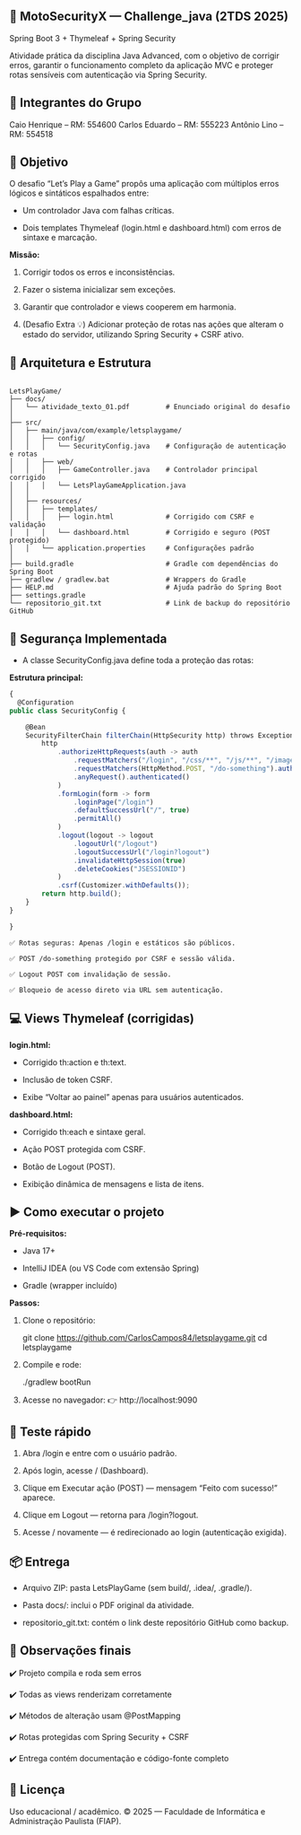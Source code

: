 ## 🚀 MotoSecurityX — Challenge_java (2TDS 2025)

Spring Boot 3 + Thymeleaf + Spring Security

Atividade prática da disciplina Java Advanced, com o objetivo de corrigir erros, garantir o funcionamento completo da aplicação MVC e proteger rotas sensíveis com autenticação via Spring Security.

## 👥 Integrantes do Grupo

Caio Henrique – RM: 554600
Carlos Eduardo – RM: 555223
Antônio Lino – RM: 554518

## 🎯 Objetivo 

O desafio “Let’s Play a Game” propôs uma aplicação com múltiplos erros lógicos e sintáticos espalhados entre:

  - Um controlador Java com falhas críticas.

  - Dois templates Thymeleaf (login.html e dashboard.html) com erros de sintaxe e marcação.

  **Missão:** 

  1. Corrigir todos os erros e inconsistências.

  2. Fazer o sistema inicializar sem exceções.

  3. Garantir que controlador e views cooperem em harmonia.

  4. (Desafio Extra 💡) Adicionar proteção de rotas nas ações que alteram o estado do servidor, utilizando Spring Security + CSRF ativo.
  

## 🧩 Arquitetura e Estrutura

```

LetsPlayGame/
├── docs/
│   └── atividade_texto_01.pdf         # Enunciado original do desafio
│
├── src/
│   ├── main/java/com/example/letsplaygame/
│   │   ├── config/
│   │   │   └── SecurityConfig.java    # Configuração de autenticação e rotas
│   │   ├── web/
│   │   │   ├── GameController.java    # Controlador principal corrigido
│   │   │   └── LetsPlayGameApplication.java
│   │
│   ├── resources/
│   │   ├── templates/
│   │   │   ├── login.html             # Corrigido com CSRF e validação
│   │   │   └── dashboard.html         # Corrigido e seguro (POST protegido)
│   │   └── application.properties     # Configurações padrão
│
├── build.gradle                       # Gradle com dependências do Spring Boot
├── gradlew / gradlew.bat              # Wrappers do Gradle
├── HELP.md                            # Ajuda padrão do Spring Boot
├── settings.gradle
└── repositorio_git.txt                # Link de backup do repositório GitHub

```

## 🔐 Segurança Implementada
- A classe SecurityConfig.java define toda a proteção das rotas:

**Estrutura principal:**
```js
{
  @Configuration
public class SecurityConfig {

    @Bean
    SecurityFilterChain filterChain(HttpSecurity http) throws Exception {
        http
            .authorizeHttpRequests(auth -> auth
                .requestMatchers("/login", "/css/**", "/js/**", "/images/**").permitAll()
                .requestMatchers(HttpMethod.POST, "/do-something").authenticated()
                .anyRequest().authenticated()
            )
            .formLogin(form -> form
                .loginPage("/login")
                .defaultSuccessUrl("/", true)
                .permitAll()
            )
            .logout(logout -> logout
                .logoutUrl("/logout")
                .logoutSuccessUrl("/login?logout")
                .invalidateHttpSession(true)
                .deleteCookies("JSESSIONID")
            )
            .csrf(Customizer.withDefaults());
        return http.build();
    }
}

}
```

    ✅ Rotas seguras: Apenas /login e estáticos são públicos.
    
    ✅ POST /do-something protegido por CSRF e sessão válida.
    
    ✅ Logout POST com invalidação de sessão.
    
    ✅ Bloqueio de acesso direto via URL sem autenticação.



## 💻 Views Thymeleaf (corrigidas)

**login.html:**

  - Corrigido th:action e th:text.
  
  - Inclusão de token CSRF.
   
  - Exibe “Voltar ao painel” apenas para usuários autenticados.

**dashboard.html:**

  - Corrigido th:each e sintaxe geral.
   
  - Ação POST protegida com CSRF.
   
  - Botão de Logout (POST).
   
  - Exibição dinâmica de mensagens e lista de itens.

## ▶️ Como executar o projeto

**Pré-requisitos:**

  - Java 17+

  - IntelliJ IDEA (ou VS Code com extensão Spring)

  - Gradle (wrapper incluído)

**Passos:**

1. Clone o repositório:

    git clone https://github.com/CarlosCampos84/letsplaygame.git
    cd letsplaygame


2. Compile e rode:

    ./gradlew bootRun


3. Acesse no navegador:
    👉 http://localhost:9090


## 🔎 Teste rápido
  
1. Abra /login e entre com o usuário padrão.

2. Após login, acesse / (Dashboard).

3. Clique em Executar ação (POST) — mensagem “Feito com sucesso!” aparece.
  
4. Clique em Logout — retorna para /login?logout.

5. Acesse / novamente — é redirecionado ao login (autenticação exigida).


## 📦 Entrega

- Arquivo ZIP: pasta LetsPlayGame (sem build/, .idea/, .gradle/).

- Pasta docs/: inclui o PDF original da atividade.

- repositorio_git.txt: contém o link deste repositório GitHub como backup.


## 🧾 Observações finais

✔️ Projeto compila e roda sem erros

✔️ Todas as views renderizam corretamente

✔️ Métodos de alteração usam @PostMapping

✔️ Rotas protegidas com Spring Security + CSRF

✔️ Entrega contém documentação e código-fonte completo


## 📄 Licença

Uso educacional / acadêmico.
© 2025 — Faculdade de Informática e Administração Paulista (FIAP).


